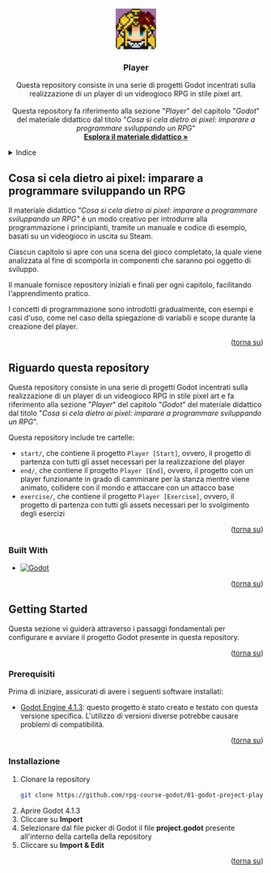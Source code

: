 <a id="readme-top"></a>

<!-- PROJECT LOGO -->
<br />
<div align="center">
  <a href="https://github.com/github_username/repo_name">
    <img src="readme/logo.jpg" alt="Logo" width="80" height="80">
  </a>

<h3 align="center">Player</h3>

  <p align="center">
    Questa repository consiste in una serie di progetti Godot incentrati sulla realizzazione di un player di un videogioco RPG in stile pixel art.
    <br />
    <br />
    Questa repository fa riferimento alla sezione "<em>Player</em>" del capitolo "<em>Godot</em>" del materiale didattico dal titolo "<em>Cosa si cela dietro ai pixel: imparare a programmare sviluppando un RPG</em>"
    <br />
    <a href="https://github.com/CarlinoCalogero/cosa-si-cela-dietro-ai-pixel.git"><strong>Esplora il materiale didattico »</strong></a>
  </p>
</div>

<!-- TABLE OF CONTENTS -->
<details>
  <summary>Indice</summary>
  <ol>
    <li>
      <a href="#cosa-si-cela-dietro-ai-pixel-imparare-a-programmare-sviluppando-un-rpg">Cosa si cela dietro ai pixel: imparare a programmare sviluppando un RPG</a>
    </li>
    <li>
      <a href="#riguardo-questa-repository">Riguardo questa repository</a>
      <ul>
        <li><a href="#built-with">Built With</a></li>
      </ul>
    </li>
    <li>
      <a href="#getting-started">Getting Started</a>
      <ul>
        <li><a href="#prerequisiti">Prerequisiti</a></li>
        <li><a href="#installazione">Installazione</a></li>
      </ul>
    </li>
  </ol>
</details>



<!-- ABOUT THE PROJECT -->
## Cosa si cela dietro ai pixel: imparare a programmare sviluppando un RPG
Il materiale didattico *"Cosa si cela dietro ai pixel: imparare a programmare sviluppando un RPG"* è un modo creativo per introdurre alla programmazione i principianti, tramite un manuale e codice di esempio, basati su un videogioco in uscita su Steam.

Ciascun capitolo si apre con una scena del gioco completato, la quale viene analizzata al fine di scomporla in componenti che saranno poi oggetto di sviluppo.

Il manuale fornisce repository iniziali e finali per ogni capitolo, facilitando l'apprendimento pratico. 

I concetti di programmazione sono introdotti gradualmente, con esempi e casi d'uso, come nel caso della spiegazione di variabili e scope durante la creazione del player.

<p align="right">(<a href="#readme-top">torna su</a>)</p>

## Riguardo questa repository
Questa repository consiste in una serie di progetti Godot incentrati sulla realizzazione di un player di un videogioco RPG in stile pixel art e fa riferimento alla sezione "*Player*" del capitolo "*Godot*" del materiale didattico dal titolo "*Cosa si cela dietro ai pixel: imparare a programmare sviluppando un RPG*".

Questa repository include tre cartelle:
* `start/`, che contiene il progetto `Player [Start]`, ovvero, il progetto di partenza con tutti gli asset necessari per la realizzazione del player
* `end/`, che contiene il progetto `Player [End]`, ovvero, il progetto con un player funzionante in grado di camminare per la stanza mentre viene animato, collidere con il mondo e attaccare con un attacco base
* `exercise/`, che contiene il progetto `Player [Exercise]`, ovvero, il progetto di partenza con tutti gli assets necessari per lo svolgimento degli esercizi

<p align="right">(<a href="#readme-top">torna su</a>)</p>

### Built With
* [![Godot][Godot]][Godot-url]

<p align="right">(<a href="#readme-top">torna su</a>)</p>

<!-- GETTING STARTED -->
## Getting Started
Questa sezione vi guiderà attraverso i passaggi fondamentali per configurare e avviare il progetto Godot presente in questa repository.

<p align="right">(<a href="#readme-top">torna su</a>)</p>

### Prerequisiti
Prima di iniziare, assicurati di avere i seguenti software installati:
* [Godot Engine 4.1.3](https://godotengine.org/download/archive/4.1.3-stable/): questo progetto è stato creato e testato con questa versione specifica. L'utilizzo di versioni diverse potrebbe causare problemi di compatibilità.

<p align="right">(<a href="#readme-top">torna su</a>)</p>

### Installazione
1. Clonare la repository
   ```sh
   git clone https://github.com/rpg-course-godot/01-godot-project-player.git
   ```
2. Aprire Godot 4.1.3
3. Cliccare su **Import**
4. Selezionare dal file picker di Godot il file **project.godot** presente all'interno della cartella della repository
5. Cliccare su **Import & Edit**

<p align="right">(<a href="#readme-top">torna su</a>)</p>

<!-- MARKDOWN LINKS & IMAGES -->
<!-- https://www.markdownguide.org/basic-syntax/#reference-style-links -->
[Godot]: https://img.shields.io/badge/Godot%20Engine%204.1.3-20232A?style=for-the-badge&logo=godotengine
[Godot-url]: https://godotengine.org/
